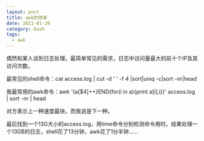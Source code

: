 ```yaml
---
layout: post
title: awk的效率
date: 2011-01-20
category: bash
tags:
  - awk
---
```


偶然和某人谈到日志处理。最简单常见的需求，日志中访问量最大的前十个IP及其访问次数。

最常见的shell命令：cat access.log | cut -d ' ' -f 4 |sort|uniq -c|sort -nr|head

我最常用的awk命令：awk '{a[$4]++}END{for(i in a){print a[i],i}}' access.log | sort -nr | head

对方表示上一种速度最快，而我说是下一种。

最后找到一个13G大小的access.log，用time命令分别检测命令用时。结果处理一个13GB的日志，shell花了13分钟，awk花了1分半钟……
